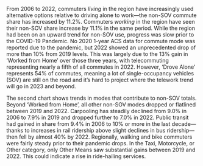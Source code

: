 From 2006 to 2022, commuters _living_ in the region have increasingly used alternative options relative to driving alone to work—the non-SOV commute share has increased by 11.2%. Commuters _working_ in the region have seen their non-SOV share increase by 11.1% in the same period. While the region had been on an upward trend for non-SOV use, progress was slow prior to the COVID-19 Pandemic. No 2020 1-year ACS data for commute mode was reported due to the pandemic, but 2022 showed an unprecedented drop of more than 10% from 2019 levels. This was largely due to the 13% gain in ‘Worked from Home’ over those three years, with telecommuting representing nearly a fifth of all commutes in 2022. However, ‘Drove Alone’ represents 54% of commutes, meaning a lot of single-occupancy vehicles (SOV) are still on the road and it’s hard to project where the telework trend will go in 2023 and beyond.

The second chart shows trends in modes that contribute to non-SOV totals. Beyond ‘Worked from Home’, all other non-SOV modes dropped or flatlined between 2019 and 2022. Carpooling has steadily declined from 9.0% in 2006 to 7.9% in 2019 and dropped further to 7.0% in 2022. Public transit had gained in share from 9.4% in 2006 to 10% or more in the last decade—thanks to increases in rail ridership above slight declines in bus ridership—then fell by almost 40% by 2022. Regionally, walking and bike commuters were fairly steady prior to their pandemic drops. In the Taxi, Motorcycle, or Other category, only Other Means saw substantial gains between 2019 and 2022. This could indicate a rise in ride-hailing services.
